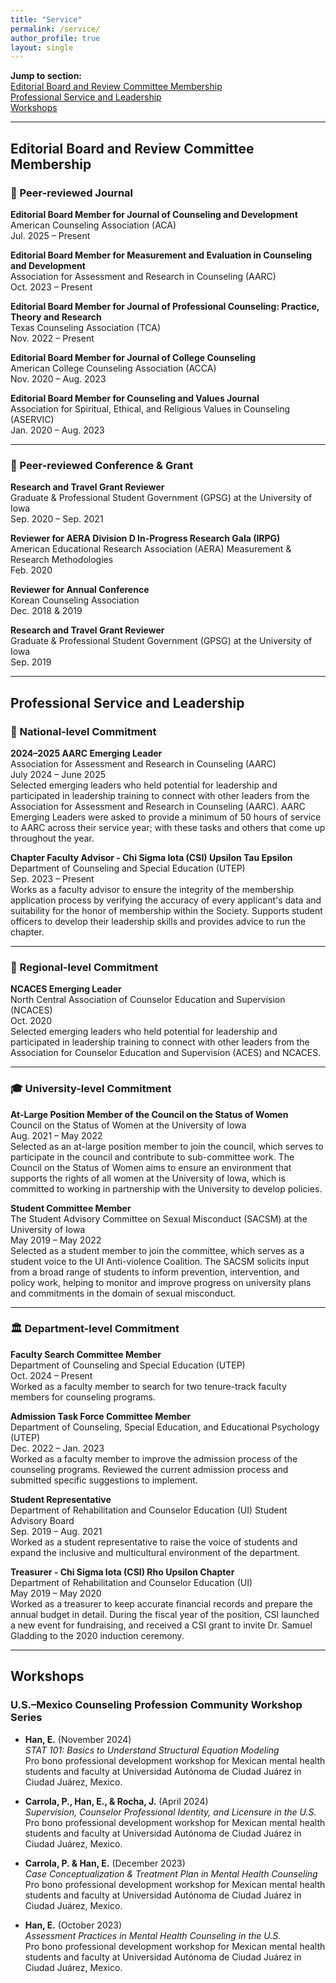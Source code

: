```yaml
---
title: "Service"
permalink: /service/
author_profile: true
layout: single
---
```


**Jump to section:**  
[Editorial Board and Review Committee Membership](#editorial-board-and-review-committee-membership)  
[Professional Service and Leadership](#professional-service-and-leadership)  
[Workshops](#workshops)  
 
---

## Editorial Board and Review Committee Membership  


### 📰 Peer-reviewed Journal

**Editorial Board Member for Journal of Counseling and Development**  
American Counseling Association (ACA)  
Jul. 2025 – Present

**Editorial Board Member for Measurement and Evaluation in Counseling and Development**  
Association for Assessment and Research in Counseling (AARC)  
Oct. 2023 – Present

**Editorial Board Member for Journal of Professional Counseling: Practice, Theory and Research**  
Texas Counseling Association (TCA)  
Nov. 2022 – Present

**Editorial Board Member for Journal of College Counseling**  
American College Counseling Association (ACCA)  
Nov. 2020 – Aug. 2023

**Editorial Board Member for Counseling and Values Journal**  
Association for Spiritual, Ethical, and Religious Values in Counseling (ASERVIC)  
Jan. 2020 – Aug. 2023

---

### 📝 Peer-reviewed Conference & Grant

**Research and Travel Grant Reviewer**  
Graduate & Professional Student Government (GPSG) at the University of Iowa  
Sep. 2020 – Sep. 2021

**Reviewer for AERA Division D In-Progress Research Gala (IRPG)**  
American Educational Research Association (AERA) Measurement & Research Methodologies  
Feb. 2020

**Reviewer for Annual Conference**  
Korean Counseling Association  
Dec. 2018 & 2019

**Research and Travel Grant Reviewer**  
Graduate & Professional Student Government (GPSG) at the University of Iowa  
Sep. 2019

---

## Professional Service and Leadership   

### 🧭 National-level Commitment

**2024–2025 AARC Emerging Leader**  
Association for Assessment and Research in Counseling (AARC)  
July 2024 – June 2025  
Selected emerging leaders who held potential for leadership and participated in leadership training to connect with other leaders from the Association for Assessment and Research in Counseling (AARC). AARC Emerging Leaders were asked to provide a minimum of 50 hours of service to AARC across their service year; with these tasks and others that come up throughout the year.

**Chapter Faculty Advisor - Chi Sigma Iota (CSI) Upsilon Tau Epsilon**  
Department of Counseling and Special Education (UTEP)  
Sep. 2023 – Present  
Works as a faculty advisor to ensure the integrity of the membership application process by verifying the accuracy of every applicant's data and suitability for the honor of membership within the Society. Supports student officers to develop their leadership skills and provides advice to run the chapter.

---

### 📍 Regional-level Commitment

**NCACES Emerging Leader**  
North Central Association of Counselor Education and Supervision (NCACES)  
Oct. 2020  
Selected emerging leaders who held potential for leadership and participated in leadership training to connect with other leaders from the Association for Counselor Education and Supervision (ACES) and NCACES.

---

### 🎓 University-level Commitment

**At-Large Position Member of the Council on the Status of Women**  
Council on the Status of Women at the University of Iowa  
Aug. 2021 – May 2022  
Selected as an at-large position member to join the council, which serves to participate in the council and contribute to sub-committee work. The Council on the Status of Women aims to ensure an environment that supports the rights of all women at the University of Iowa, which is committed to working in partnership with the University to develop policies.

**Student Committee Member**  
The Student Advisory Committee on Sexual Misconduct (SACSM) at the University of Iowa  
May 2019 – May 2022  
Selected as a student member to join the committee, which serves as a student voice to the UI Anti-violence Coalition. The SACSM solicits input from a broad range of students to inform prevention, intervention, and policy work, helping to monitor and improve progress on university plans and commitments in the domain of sexual misconduct.

---

### 🏛️ Department-level Commitment

**Faculty Search Committee Member**  
Department of Counseling and Special Education (UTEP)  
Oct. 2024 – Present  
Worked as a faculty member to search for two tenure-track faculty members for counseling programs.

**Admission Task Force Committee Member**  
Department of Counseling, Special Education, and Educational Psychology (UTEP)  
Dec. 2022 – Jan. 2023  
Worked as a faculty member to improve the admission process of the counseling programs. Reviewed the current admission process and submitted specific suggestions to implement.

**Student Representative**  
Department of Rehabilitation and Counselor Education (UI) Student Advisory Board  
Sep. 2019 – Aug. 2021  
Worked as a student representative to raise the voice of students and expand the inclusive and multicultural environment of the department.

**Treasurer - Chi Sigma Iota (CSI) Rho Upsilon Chapter**  
Department of Rehabilitation and Counselor Education (UI)  
May 2019 – May 2020  
Worked as a treasurer to keep accurate financial records and prepare the annual budget in detail. During the fiscal year of the position, CSI launched a new event for fundraising, and received a CSI grant to invite Dr. Samuel Gladding to the 2020 induction ceremony.


---

## Workshops  

### U.S.–Mexico Counseling Profession Community Workshop Series

- **Han, E.** (November 2024)  
  *STAT 101: Basics to Understand Structural Equation Modeling*  
  Pro bono professional development workshop for Mexican mental health students and faculty at Universidad Autónoma de Ciudad Juárez in Ciudad Juárez, Mexico.

- **Carrola, P., Han, E., & Rocha, J.** (April 2024)  
  *Supervision, Counselor Professional Identity, and Licensure in the U.S.*  
  Pro bono professional development workshop for Mexican mental health students and faculty at Universidad Autónoma de Ciudad Juárez in Ciudad Juárez, Mexico.

- **Carrola, P. & Han, E.** (December 2023)  
  *Case Conceptualization & Treatment Plan in Mental Health Counseling*  
  Pro bono professional development workshop for Mexican mental health students and faculty at Universidad Autónoma de Ciudad Juárez in Ciudad Juárez, Mexico.

- **Han, E.** (October 2023)  
  *Assessment Practices in Mental Health Counseling in the U.S.*  
  Pro bono professional development workshop for Mexican mental health students and faculty at Universidad Autónoma de Ciudad Juárez in Ciudad Juárez, Mexico.

